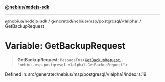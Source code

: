 [**@nebius/nodejs-sdk**](../../../../../../README.md)

***

[@nebius/nodejs-sdk](../../../../../../README.md) / [generated/nebius/msp/postgresql/v1alpha1](../README.md) / GetBackupRequest

# Variable: GetBackupRequest

> **GetBackupRequest**: `MessageFns`\<[`GetBackupRequest`](../interfaces/GetBackupRequest.md), `"nebius.msp.postgresql.v1alpha1.GetBackupRequest"`\>

Defined in: src/generated/nebius/msp/postgresql/v1alpha1/index.ts:19
